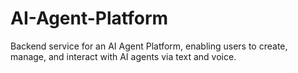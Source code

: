 # AI-Agent-Platform
Backend service for an AI Agent Platform, enabling users to create, manage, and interact with AI agents via text and voice. 
